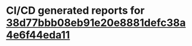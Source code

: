 # CI/CD generated reports for [38d77bbb08eb91e20e8881defc38a4e6f44eda11](https://github.com/hydephp/develop/commit/38d77bbb08eb91e20e8881defc38a4e6f44eda11)
